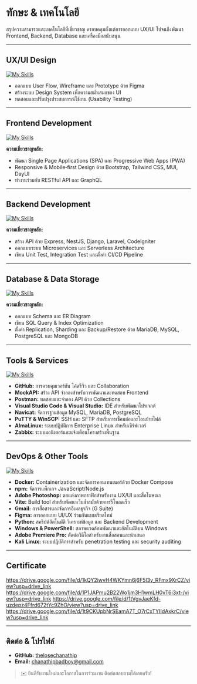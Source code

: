 # ทักษะ & เทคโนโลยี

สรุปความสามารถและเทคโนโลยีที่เชี่ยวชาญ ครอบคลุมตั้งแต่การออกแบบ UX/UI ไปจนถึงพัฒนา Frontend, Backend, Database และเครื่องมือสนับสนุน

---

## UX/UI Design

[![My Skills](https://skillicons.dev/icons?i=figma&theme=dark)](https://skillicons.dev)

* ออกแบบ User Flow, Wireframe และ Prototype ด้วย Figma  
* สร้างระบบ Design System เพื่อความสม่ำเสมอของ UI  
* ทดสอบและปรับปรุงประสบการณ์ใช้งาน (Usability Testing)  

---

## Frontend Development

[![My Skills](https://skillicons.dev/icons?i=js,ts,php,html,css,bootstrap,tailwind,react,vue,angular,next,materialui,dayui&theme=dark)](https://skillicons.dev)

**ความเชี่ยวชาญหลัก:**

* พัฒนา Single Page Applications (SPA) และ Progressive Web Apps (PWA)  
* Responsive & Mobile‑first Design ด้วย Bootstrap, Tailwind CSS, MUI, DayUI  
* ทำงานร่วมกับ RESTful API และ GraphQL  

---

## Backend Development

[![My Skills](https://skillicons.dev/icons?i=php,laravel,next,python,bun,nodejs&theme=dark)](https://skillicons.dev)

**ความเชี่ยวชาญหลัก:**

* สร้าง API ด้วย Express, NestJS, Django, Laravel, CodeIgniter  
* ออกแบบระบบ Microservices และ Serverless Architecture  
* เขียน Unit Test, Integration Test และตั้งค่า CI/CD Pipeline  

---

## Database & Data Storage

[![My Skills](https://skillicons.dev/icons?i=mongodb,mysql,postgresql,mariadb&theme=dark)](https://skillicons.dev)

**ความเชี่ยวชาญหลัก:**

* ออกแบบ Schema และ ER Diagram  
* เขียน SQL Query & Index Optimization  
* ตั้งค่า Replication, Sharding และ Backup/Restore ด้วย MariaDB, MySQL, PostgreSQL และ MongoDB  

---

## Tools & Services

[![My Skills](https://skillicons.dev/icons?i=github,postman,vscode,visualstudio&theme=dark)](https://skillicons.dev)

* **GitHub:** การควบคุมเวอร์ชัน โค้ดรีวิว และ Collaboration  
* **MockAPI:** สร้าง API จำลองสำหรับการพัฒนาและทดสอบ Frontend  
* **Postman:** ทดสอบและจำลอง API ด้วย Collections  
* **Visual Studio Code & Visual Studio:** IDE สำหรับพัฒนาโปรเจกต์  
* **Navicat:** จัดการฐานข้อมูล MySQL, MariaDB, PostgreSQL  
* **PuTTY & WinSCP:** SSH และ SFTP สำหรับการเชื่อมต่อและโอนย้ายไฟล์  
* **AlmaLinux:** ระบบปฏิบัติการ Enterprise Linux สำหรับเซิร์ฟเวอร์  
* **Zabbix:** ระบบมอนิเตอร์และแจ้งเตือนโครงสร้างพื้นฐาน  

---

## DevOps & Other Tools

[![My Skills](https://skillicons.dev/icons?i=docker,npm,photoshop,vite,gmail,figma,python,windows,powershell,premiere,kali&theme=dark)](https://skillicons.dev)

* **Docker:** Containerization และจัดการคอนเทนเนอร์ด้วย Docker Compose  
* **npm:** จัดการแพ็กเกจ JavaScript/Node.js  
* **Adobe Photoshop:** ตกแต่งภาพกราฟิกสำหรับงาน UX/UI และสื่อโฆษณา  
* **Vite:** Build tool สำหรับพัฒนาเว็บล้ำสมัยด้วยการรีโหลดเร็ว  
* **Gmail:** การสื่อสารและจัดการอีเมลธุรกิจ (G Suite)  
* **Figma:** การออกแบบ UI/UX ร่วมกันแบบเรียลไทม์  
* **Python:** สคริปต์อัตโนมัติ วิเคราะห์ข้อมูล และ Backend Development  
* **Windows & PowerShell:** สภาพแวดล้อมพัฒนาและอัตโนมัติบน Windows  
* **Adobe Premiere Pro:** ตัดต่อวิดีโอสำหรับงานสื่อสอนและนำเสนอ  
* **Kali Linux:** ระบบปฏิบัติการสำหรับ penetration testing และ security auditing  

---

## Certificate
https://drive.google.com/file/d/1kQY2iwvH4WKYmn6j6F5I3y_RFmx9XrCZ/view?usp=drive_link
https://drive.google.com/file/d/1P1JAPmu2B22Wo1jm3H1wmLH0vT6i3xt-/view?usp=drive_link
https://drive.google.com/file/d/1tVgvJaeKfd-uzdepz4Ffrd672tYc9ZhO/view?usp=drive_link
https://drive.google.com/file/d/1t9CKUpbNrSEamA7T_O7rCxTYIIdAxkrC/view?usp=drive_link

---

## ติดต่อ & โปรไฟล์

* **GitHub:** [thelosechanathip](https://github.com/thelosechanathip)  
* **Email:** [chanathipbadboy@gmail.com](mailto:chanathipbadboy@gmail.com)  

> ✉️ ยินดีรับงานใหม่และโอกาสในการร่วมงาน ติดต่อสอบถามได้เลยครับ!
